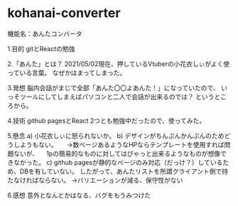 # kohanai-converter

機能名：あんたコンバータ

1.目的
 gitとReactの勉強

2.「あんた」とは？
 2021/05/02現在、押しているVtuberの小花衣しぃがよく使っている言葉。
 なぜかはまってしまった。

3.発想
 脳内会話がまじで全部「あんた〇〇よあんた！」になっていたので、
 いっそツールにしてしまえばパソコンと二人で会話が出来るのでは？
 というところから。

4.技術
 github pagesとReact
 2つとも勉強中だったので、使ってみた。
 
5.懸念
 a) 小花衣しぃに怒られないか。
 b) デザインがちんぷんかんぷんのためどうしようもない。
 　 →数ページあるようなHPならテンプレートを使用すれば問題ないが、
   　1pの簡易的なものに対してはぴゃっと出来るようなものが想像できなかった。
 c) github pagesが静的なページのみ対応（だっけ？）しているため、DBを有していない。
    したがって、あんたリストを所謂クライアント側で持たなければならない。
    →バリエーションが減る、保守性がない

6.感想
 意外となんとかはなる、バグをもうみつけた
